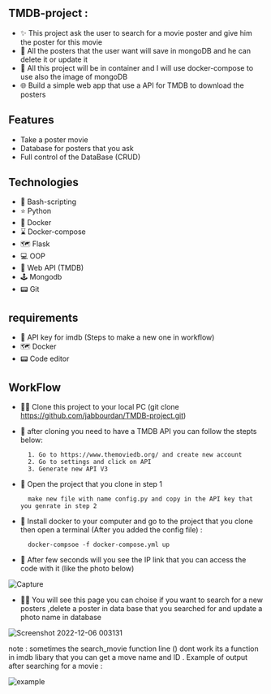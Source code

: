 
## TMDB-project :

- ✨ This project ask the user to search for a movie poster and give him the poster for this movie
- 💾 All the posters that the user want will save in mongoDB and he can delete it or update it
- 💽 All this project will be in container and I will use docker-compose to use also the image of mongoDB
- 🌐 Build a simple web app that use a API for TMDB to download the posters

## Features

- Take a poster movie
- Database for posters that you ask
- Full control of the DataBase (CRUD)


## Technologies
- 🌟 Bash-scripting
- ⭐ Python 
- 💫 Docker
- ⌛  Docker-compose
- 🗺️ Flask
- 💻 OOP
- 📱  Web API (TMDB)
- 🕹️ Mongodb
- 📟 Git

## requirements

- 📱  API key for imdb (Steps to make a new one in workflow)
- 🗺️ Docker
- 📟 Code editor

## WorkFlow
- 👨‍💻 Clone this project to your local PC (git clone https://github.com/jabbourdan/TMDB-project.git)


- 🚀 after cloning you need to have a TMDB API you can follow the stepts below:
        

        1. Go to https://www.themoviedb.org/ and create new account
        2. Go to settings and click on API
        3. Generate new API V3  
        
- 📱 Open the project that you clone in step 1 

        make new file with name config.py and copy in the API key that you genrate in step 2


- 💫 Install docker to your computer and go to the project that you clone then open a terminal (After you added the config file) :

        docker-compsoe -f docker-compose.yml up

- 💽 After few seconds will you see the IP link that you can access the code with it (like the photo below)



![Capture](https://user-images.githubusercontent.com/111487226/205933927-c6b007b8-448b-4ef1-b5a3-e60d4cffeb49.PNG)

- 👨‍💻 You will see this page you can choise if you want to search for a new posters ,delete a poster in data base that you searched for and update a photo name in database

![Screenshot 2022-12-06 003131](https://user-images.githubusercontent.com/111487226/205934544-949813e7-a366-43e6-9e98-ea4f5a2c7178.png)

note : sometimes the search_movie function line () dont work its a function in imdb libary that you can get a move name and ID . Example of output after searching for a movie :

![example](https://user-images.githubusercontent.com/111487226/205935388-0967c726-e2e2-4d68-8fb3-b53ff7c086a7.png)
